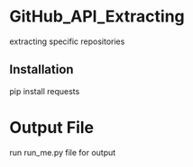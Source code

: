 # GitHub_API_Extracting
extracting specific repositories  

## Installation
pip install requests

# Output File
run run_me.py file for output
